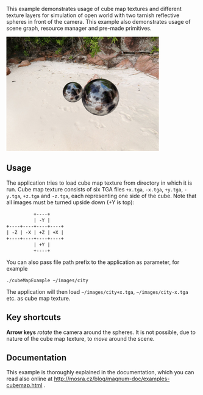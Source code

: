This example demonstrates usage of cube map textures and different texture
layers for simulation of open world with two tarnish reflective spheres in
front of the camera. This example also demonstrates usage of scene graph,
resource manager and pre-made primitives.

![Cube Map](cubemap.png)

Usage
-----

The application tries to load cube map texture from directory in which it is
run. Cube map texture consists of six TGA files `+x.tga`, `-x.tga`, `+y.tga`,
`-y.tga`, `+z.tga` and `-z.tga`, each representing one side of the cube. Note
that all images must be turned upside down (+Y is top):

              +----+
              | -Y |
    +----+----+----+----+
    | -Z | -X | +Z | +X |
    +----+----+----+----+
              | +Y |
              +----+

You can also pass file path prefix to the application as parameter, for
example

    ./cubeMapExample ~/images/city

The application will then load `~/images/city+x.tga`, `~/images/city-x.tga`
etc. as cube map texture.

Key shortcuts
-------------

**Arrow keys** *rotate* the camera around the spheres. It is not possible, due
to nature of the cube map texture, to *move* around the scene.

Documentation
-------------

This example is thoroughly explained in the documentation, which you can read
also online at http://mosra.cz/blog/magnum-doc/examples-cubemap.html .
